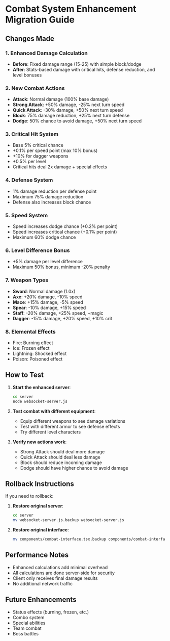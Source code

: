 # Combat System Enhancement Migration Guide

## Changes Made

### 1. Enhanced Damage Calculation
- **Before**: Fixed damage range (15-25) with simple block/dodge
- **After**: Stats-based damage with critical hits, defense reduction, and level bonuses

### 2. New Combat Actions
- **Attack**: Normal damage (100% base damage)
- **Strong Attack**: +50% damage, -25% next turn speed
- **Quick Attack**: -30% damage, +50% next turn speed
- **Block**: 75% damage reduction, +25% next turn defense
- **Dodge**: 50% chance to avoid damage, +50% next turn speed

### 3. Critical Hit System
- Base 5% critical chance
- +0.1% per speed point (max 10% bonus)
- +10% for dagger weapons
- +0.5% per level
- Critical hits deal 2x damage + special effects

### 4. Defense System
- 1% damage reduction per defense point
- Maximum 75% damage reduction
- Defense also increases block chance

### 5. Speed System
- Speed increases dodge chance (+0.2% per point)
- Speed increases critical chance (+0.1% per point)
- Maximum 60% dodge chance

### 6. Level Difference Bonus
- +5% damage per level difference
- Maximum 50% bonus, minimum -20% penalty

### 7. Weapon Types
- **Sword**: Normal damage (1.0x)
- **Axe**: +20% damage, -10% speed
- **Mace**: +15% damage, -5% speed
- **Spear**: -10% damage, +15% speed
- **Staff**: -20% damage, +25% speed, +magic
- **Dagger**: -15% damage, +20% speed, +10% crit

### 8. Elemental Effects
- Fire: Burning effect
- Ice: Frozen effect
- Lightning: Shocked effect
- Poison: Poisoned effect

## How to Test

1. **Start the enhanced server**:
   ```bash
   cd server
   node websocket-server.js
   ```

2. **Test combat with different equipment**:
   - Equip different weapons to see damage variations
   - Test with different armor to see defense effects
   - Try different level characters

3. **Verify new actions work**:
   - Strong Attack should deal more damage
   - Quick Attack should deal less damage
   - Block should reduce incoming damage
   - Dodge should have higher chance to avoid damage

## Rollback Instructions

If you need to rollback:

1. **Restore original server**:
   ```bash
   cd server
   mv websocket-server.js.backup websocket-server.js
   ```

2. **Restore original interface**:
   ```bash
   mv components/combat-interface.tsx.backup components/combat-interface.tsx
   ```

## Performance Notes

- Enhanced calculations add minimal overhead
- All calculations are done server-side for security
- Client only receives final damage results
- No additional network traffic

## Future Enhancements

- Status effects (burning, frozen, etc.)
- Combo system
- Special abilities
- Team combat
- Boss battles
